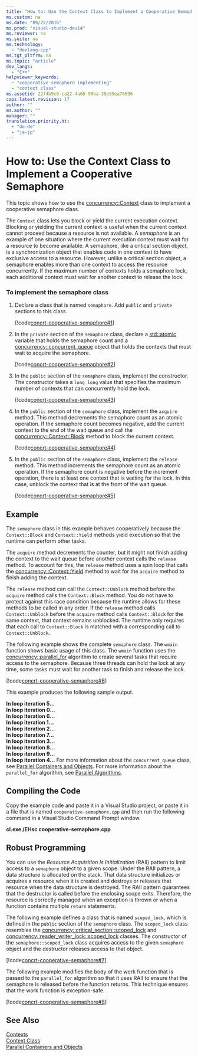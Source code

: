 ```yaml
---
title: "How to: Use the Context Class to Implement a Cooperative Semaphore"
ms.custom: na
ms.date: "09/22/2016"
ms.prod: "visual-studio-dev14"
ms.reviewer: na
ms.suite: na
ms.technology: 
  - "devlang-cpp"
ms.tgt_pltfrm: na
ms.topic: "article"
dev_langs: 
  - "C++"
helpviewer_keywords: 
  - "cooperative semaphore implementing"
  - "context class"
ms.assetid: 22f4b9c0-ca22-4a68-90ba-39e99ea76696
caps.latest.revision: 17
author: ""
ms.author: ""
manager: ""
translation.priority.ht: 
  - "de-de"
  - "ja-jp"
---
```

# How to: Use the Context Class to Implement a Cooperative Semaphore
This topic shows how to use the [concurrency::Context](../vs140/context-class.md) class to implement a cooperative semaphore class.  
  
 The `Context` class lets you block or yield the current execution context. Blocking or yielding the current context is useful when the current context cannot proceed because a resource is not available. A *semaphore* is an example of one situation where the current execution context must wait for a resource to become available. A semaphore, like a critical section object, is a synchronization object that enables code in one context to have exclusive access to a resource. However, unlike a critical section object, a semaphore enables more than one context to access the resource concurrently. If the maximum number of contexts holds a semaphore lock, each additional context must wait for another context to release the lock.  
  
### To implement the semaphore class  
  
1.  Declare a class that is named `semaphore`. Add `public` and `private` sections to this class.  
  
     [!code[concrt-cooperative-semaphore#1](../vs140/codesnippet/CPP/how-to--use-the-context-class-to-implement-a-cooperative-semaphore_1.cpp)]  
  
2.  In the `private` section of the `semaphore` class, declare a [std::atomic](../vs140/atomic-structure.md) variable that holds the semaphore count and a [concurrency::concurrent_queue](../vs140/concurrent_queue-class.md) object that holds the contexts that must wait to acquire the semaphore.  
  
     [!code[concrt-cooperative-semaphore#2](../vs140/codesnippet/CPP/how-to--use-the-context-class-to-implement-a-cooperative-semaphore_2.cpp)]  
  
3.  In the `public` section of the `semaphore` class, implement the constructor. The constructor takes a `long long` value that specifies the maximum number of contexts that can concurrently hold the lock.  
  
     [!code[concrt-cooperative-semaphore#3](../vs140/codesnippet/CPP/how-to--use-the-context-class-to-implement-a-cooperative-semaphore_3.cpp)]  
  
4.  In the `public` section of the `semaphore` class, implement the `acquire` method. This method decrements the semaphore count as an atomic operation. If the semaphore count becomes negative, add the current context to the end of the wait queue and call the [concurrency::Context::Block](../vs140/context--block-method.md) method to block the current context.  
  
     [!code[concrt-cooperative-semaphore#4](../vs140/codesnippet/CPP/how-to--use-the-context-class-to-implement-a-cooperative-semaphore_4.cpp)]  
  
5.  In the `public` section of the `semaphore` class, implement the `release` method. This method increments the semaphore count as an atomic operation. If the semaphore count is negative before the increment operation, there is at least one context that is waiting for the lock. In this case, unblock the context that is at the front of the wait queue.  
  
     [!code[concrt-cooperative-semaphore#5](../vs140/codesnippet/CPP/how-to--use-the-context-class-to-implement-a-cooperative-semaphore_5.cpp)]  
  
## Example  
 The `semaphore` class in this example behaves cooperatively because the `Context::Block` and `Context::Yield` methods yield execution so that the runtime can perform other tasks.  
  
 The `acquire` method decrements the counter, but it might not finish adding the context to the wait queue before another context calls the `release` method. To account for this, the `release` method uses a spin loop that calls the [concurrency::Context::Yield](../vs140/context--yield-method.md) method to wait for the `acquire` method to finish adding the context.  
  
 The `release` method can call the `Context::Unblock` method before the `acquire` method calls the `Context::Block` method. You do not have to protect against this race condition because the runtime allows for these methods to be called in any order. If the `release` method calls `Context::Unblock` before the `acquire` method calls `Context::Block` for the same context, that context remains unblocked. The runtime only requires that each call to `Context::Block` is matched with a corresponding call to `Context::Unblock`.  
  
 The following example shows the complete `semaphore` class. The `wmain` function shows basic usage of this class. The `wmain` function uses the [concurrency::parallel_for](../vs140/parallel_for-function.md) algorithm to create several tasks that require access to the semaphore. Because three threads can hold the lock at any time, some tasks must wait for another task to finish and release the lock.  
  
 [!code[concrt-cooperative-semaphore#6](../vs140/codesnippet/CPP/how-to--use-the-context-class-to-implement-a-cooperative-semaphore_6.cpp)]  
  
 This example produces the following sample output.  
  
 **In loop iteration 5...**  
**In loop iteration 0...**  
**In loop iteration 6...**  
**In loop iteration 1...**  
**In loop iteration 2...**  
**In loop iteration 7...**  
**In loop iteration 3...**  
**In loop iteration 8...**  
**In loop iteration 9...**  
**In loop iteration 4...** For more information about the `concurrent_queue` class, see [Parallel Containers and Objects](../vs140/parallel-containers-and-objects.md). For more information about the `parallel_for` algorithm, see [Parallel Algorithms](../vs140/parallel-algorithms.md).  
  
## Compiling the Code  
 Copy the example code and paste it in a Visual Studio project, or paste it in a file that is named `cooperative-semaphore.cpp` and then run the following command in a Visual Studio Command Prompt window.  
  
 **cl.exe /EHsc cooperative-semaphore.cpp**  
  
## Robust Programming  
 You can use the *Resource Acquisition Is Initialization* (RAII) pattern to limit access to a `semaphore` object to a given scope. Under the RAII pattern, a data structure is allocated on the stack. That data structure initializes or acquires a resource when it is created and destroys or releases that resource when the data structure is destroyed. The RAII pattern guarantees that the destructor is called before the enclosing scope exits. Therefore, the resource is correctly managed when an exception is thrown or when a function contains multiple `return` statements.  
  
 The following example defines a class that is named `scoped_lock`, which is defined in the `public` section of the `semaphore` class. The `scoped_lock` class resembles the [concurrency::critical_section::scoped_lock](../vs140/critical_section--scoped_lock-class.md) and [concurrency::reader_writer_lock::scoped_lock](../vs140/reader_writer_lock--scoped_lock-class.md) classes. The constructor of the `semaphore::scoped_lock` class acquires access to the given `semaphore` object and the destructor releases access to that object.  
  
 [!code[concrt-cooperative-semaphore#7](../vs140/codesnippet/CPP/how-to--use-the-context-class-to-implement-a-cooperative-semaphore_7.cpp)]  
  
 The following example modifies the body of the work function that is passed to the `parallel_for` algorithm so that it uses RAII to ensure that the semaphore is released before the function returns. This technique ensures that the work function is exception-safe.  
  
 [!code[concrt-cooperative-semaphore#8](../vs140/codesnippet/CPP/how-to--use-the-context-class-to-implement-a-cooperative-semaphore_8.cpp)]  
  
## See Also  
 [Contexts](../vs140/contexts.md)   
 [Context Class](../vs140/context-class.md)   
 [Parallel Containers and Objects](../vs140/parallel-containers-and-objects.md)